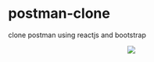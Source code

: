 # postman-clone
clone postman using reactjs and bootstrap


<p align="center">
  <img src="https://user-images.githubusercontent.com/75932477/124395936-005d4c00-dd18-11eb-9fbb-9c5458cdf22e.png">
</p>

